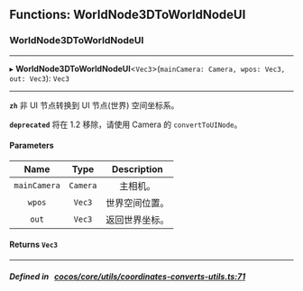 ## Functions: WorldNode3DToWorldNodeUI

### WorldNode3DToWorldNodeUI


___
▸ **WorldNode3DToWorldNodeUI**<`Vec3`\>(`mainCamera: Camera, wpos: Vec3, out: Vec3`): `Vec3`
___


**`zh`** 
非 UI 节点转换到 UI 节点(世界) 空间坐标系。



**`deprecated`** 将在 1.2 移除，请使用 Camera 的 `convertToUINode`。



#### Parameters

| Name | Type | Description |
| :------: | :------: | :------: |
| `mainCamera` | `Camera` | 主相机。  |
| `wpos` | `Vec3` | 世界空间位置。  |
| `out` | `Vec3` | 返回世界坐标。  |

#### Returns `Vec3` 
___


##### Defined in &nbsp;   [cocos/core/utils/coordinates-converts-utils.ts:71](https://github.com/cocos-creator/engine/blob/c7bf6b8a9/cocos/core/utils/coordinates-converts-utils.ts#L71)&nbsp;

